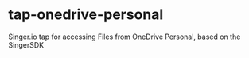 # tap-onedrive-personal
Singer.io tap for accessing Files from OneDrive Personal, based on the SingerSDK
